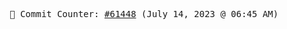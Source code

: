 <p align="center">
    <samp>
        📮 Commit Counter: <a href="https://github.com/Javascript-void0/Javascript-void0/commits/main">#61448</a> (July 14, 2023 @ 06:45 AM)
    </samp>
</p>